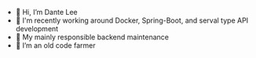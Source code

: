 - 👋 Hi, I’m Dante Lee
- 👀 I'm recently working around Docker, Spring-Boot, and serval type API development
- 🌱 My mainly responsible backend maintenance
- 💞️ I’m an old code farmer

<!---
ybon3/ybon3 is a ✨ special ✨ repository because its `README.md` (this file) appears on your GitHub profile.
You can click the Preview link to take a look at your changes.
--->
